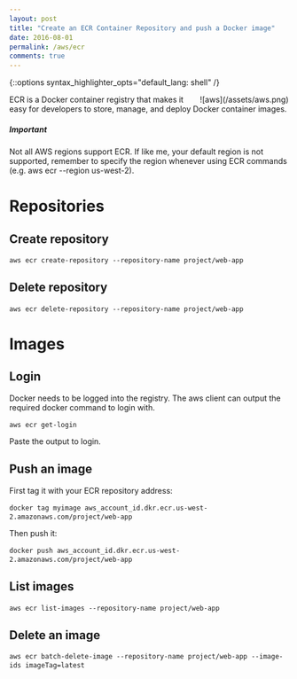 ```yaml
---
layout: post
title: "Create an ECR Container Repository and push a Docker image"
date: 2016-08-01
permalink: /aws/ecr
comments: true
---
```

{::options syntax_highlighter_opts="default_lang: shell" /}

<div style="float: right" markdown="1">
![aws](/assets/aws.png)
</div>

ECR is a Docker container registry that makes it easy for developers to store,
manage, and deploy Docker container images.

<div class="note">
    <h5>Important</h5>
    Not all AWS regions support ECR. If like me, your default region is not
    supported, remember to specify the region whenever using ECR commands (e.g.
    aws ecr --region us-west-2).
</div>

Repositories
============

Create repository
-----------------

    aws ecr create-repository --repository-name project/web-app

Delete repository
-----------------

    aws ecr delete-repository --repository-name project/web-app

Images
======

Login
-----

Docker needs to be logged into the registry. The aws client can output the
required docker command to login with.

    aws ecr get-login

Paste the output to login.

Push an image
-------------

First tag it with your ECR repository address:

    docker tag myimage aws_account_id.dkr.ecr.us-west-2.amazonaws.com/project/web-app

Then push it:

    docker push aws_account_id.dkr.ecr.us-west-2.amazonaws.com/project/web-app

List images
-----------

    aws ecr list-images --repository-name project/web-app

Delete an image
---------------

    aws ecr batch-delete-image --repository-name project/web-app --image-ids imageTag=latest
